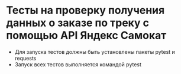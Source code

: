 ﻿# Тесты на проверку получения данных о заказе по треку с помощью API Яндекс Самокат
- Для запуска тестов должны быть установлены пакеты pytest и requests
- Запуск всех тестов выполняется командой pytest
